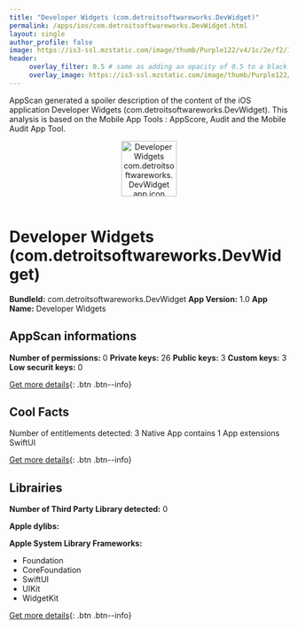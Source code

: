 ```yaml
---
title: "Developer Widgets (com.detroitsoftwareworks.DevWidget)"
permalink: /apps/ios/com.detroitsoftwareworks.DevWidget.html
layout: single
author_profile: false
image: https://is3-ssl.mzstatic.com/image/thumb/Purple122/v4/1c/2e/f2/1c2ef2ef-7721-1232-f5b8-7cc9f26fab55/AppIcon-1x_U007emarketing-0-7-0-85-220.png/512x512bb.jpg
header: 
     overlay_filter: 0.5 # same as adding an opacity of 0.5 to a black background
     overlay_image: https://is3-ssl.mzstatic.com/image/thumb/Purple122/v4/1c/2e/f2/1c2ef2ef-7721-1232-f5b8-7cc9f26fab55/AppIcon-1x_U007emarketing-0-7-0-85-220.png/512x512bb.jpg
---
```

AppScan generated a spoiler description of the content of the iOS application Developer Widgets (com.detroitsoftwareworks.DevWidget). This analysis is based on the Mobile App Tools : AppScore, Audit and the Mobile Audit App Tool.

  
  
<div style="text-align: center;"><img src="https://is3-ssl.mzstatic.com/image/thumb/Purple122/v4/1c/2e/f2/1c2ef2ef-7721-1232-f5b8-7cc9f26fab55/AppIcon-1x_U007emarketing-0-7-0-85-220.png/512x512bb.jpg" width="100" height="100" alt="Developer Widgets com.detroitsoftwareworks.DevWidget app icon"></div></br>
  
# Developer Widgets (com.detroitsoftwareworks.DevWidget)

**BundleId:** com.detroitsoftwareworks.DevWidget
**App Version:** 1.0
**App Name:** Developer Widgets


## AppScan informations 

**Number of permissions:** 0
**Private keys:** 26
**Public keys:** 3
**Custom keys:** 3
**Low securit keys:** 0
  
[Get more details](/pricing.html){: .btn .btn--info}

## Cool Facts

Number of entitlements detected: 3
Native App
contains 1 App extensions
SwiftUI
  
[Get more details](/pricing.html){: .btn .btn--info}

## Librairies 
**Number of Third Party Library detected:** 0

**Apple dylibs:**


**Apple System Library Frameworks:**
- Foundation
- CoreFoundation
- SwiftUI
- UIKit
- WidgetKit


  
[Get more details](/pricing.html){: .btn .btn--info}

